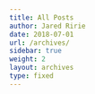 ```yaml
---
title: All Posts
author: Jared Ririe
date: 2018-07-01
url: /archives/
sidebar: true
weight: 2
layout: archives
type: fixed
---
```

